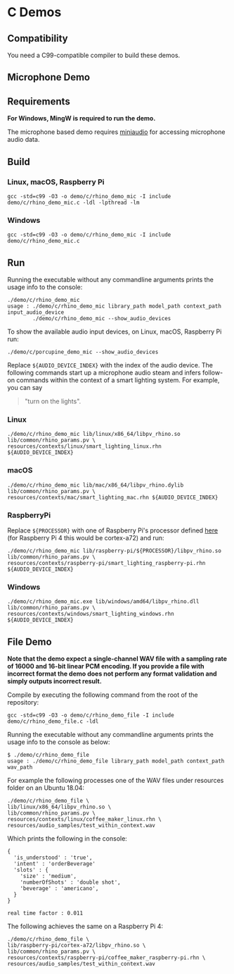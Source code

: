# C Demos

## Compatibility

You need a C99-compatible compiler to build these demos.

## Microphone Demo

## Requirements

**For Windows, MingW is required to run the demo.**


The microphone based demo requires [miniaudio](https://github.com/mackron/miniaudio) for accessing microphone audio data.

## Build

### Linux, macOS, Raspberry Pi

```console
gcc -std=c99 -O3 -o demo/c/rhino_demo_mic -I include demo/c/rhino_demo_mic.c -ldl -lpthread -lm
```

### Windows

```console
gcc -std=c99 -O3 -o demo/c/rhino_demo_mic -I include demo/c/rhino_demo_mic.c
```

## Run

Running the executable without any commandline arguments prints the usage info to the console:

```console
./demo/c/rhino_demo_mic
usage : ./demo/c/rhino_demo_mic library_path model_path context_path input_audio_device
        ./demo/c/rhino_demo_mic --show_audio_devices
```

To show the available audio input devices, on Linux, macOS, Raspberry Pi run:

```console
./demo/c/porcupine_demo_mic --show_audio_devices
```

Replace `${AUDIO_DEVICE_INDEX}` with the index of the audio device. The following commands start up a microphone audio 
steam and infers follow-on commands within the context of a smart lighting system. For example, you can say

> "turn on the lights".

### Linux

```console
./demo/c/rhino_demo_mic lib/linux/x86_64/libpv_rhino.so lib/common/rhino_params.pv \
resources/contexts/linux/smart_lighting_linux.rhn ${AUDIO_DEVICE_INDEX}
```

### macOS

```console
./demo/c/rhino_demo_mic lib/mac/x86_64/libpv_rhino.dylib lib/common/rhino_params.pv \
resources/contexts/mac/smart_lighting_mac.rhn ${AUDIO_DEVICE_INDEX}
```

### RaspberryPi

Replace `${PROCESSOR}` with one of Raspberry Pi's processor defined [here](../../lib/raspberry-pi) (for Raspberry Pi 4 this would
be cortex-a72) and run:

```console
./demo/c/rhino_demo_mic lib/raspberry-pi/${PROCESSOR}/libpv_rhino.so lib/common/rhino_params.pv \
resources/contexts/raspberry-pi/smart_lighting_raspberry-pi.rhn ${AUDIO_DEVICE_INDEX}
```

### Windows

```console
./demo/c/rhino_demo_mic.exe lib/windows/amd64/libpv_rhino.dll lib/common/rhino_params.pv \
resources/contexts/windows/smart_lighting_windows.rhn ${AUDIO_DEVICE_INDEX}
```

## File Demo

**Note that the demo expect a single-channel WAV file with a sampling rate of 16000 and 16-bit linear PCM encoding. If you
provide a file with incorrect format the demo does not perform any format validation and simply outputs incorrect result.**

Compile by executing the following command from the root of the repository:

```console
gcc -std=c99 -O3 -o demo/c/rhino_demo_file -I include demo/c/rhino_demo_file.c -ldl
```
Running the executable without any commandline arguments prints the usage info to the console as below:

```console
$ ./demo/c/rhino_demo_file
usage : ./demo/c/rhino_demo_file library_path model_path context_path wav_path
```

For example the following processes one of the WAV files under resources folder on  an Ubuntu 18.04:

```console
./demo/c/rhino_demo_file \
lib/linux/x86_64/libpv_rhino.so \
lib/common/rhino_params.pv \
resources/contexts/linux/coffee_maker_linux.rhn \
resources/audio_samples/test_within_context.wav 
```

Which prints the following in the console:

```console
{
  'is_understood' : 'true',
  'intent' : 'orderBeverage'
  'slots' : {
    'size' : 'medium',
    'numberOfShots' : 'double shot',
    'beverage' : 'americano',
  }
}

real time factor : 0.011
```

The following achieves the same on a Raspberry Pi 4:

```console
./demo/c/rhino_demo_file \
lib/raspberry-pi/cortex-a72/libpv_rhino.so \
lib/common/rhino_params.pv \
resources/contexts/raspberry-pi/coffee_maker_raspberry-pi.rhn \
resources/audio_samples/test_within_context.wav 
```
